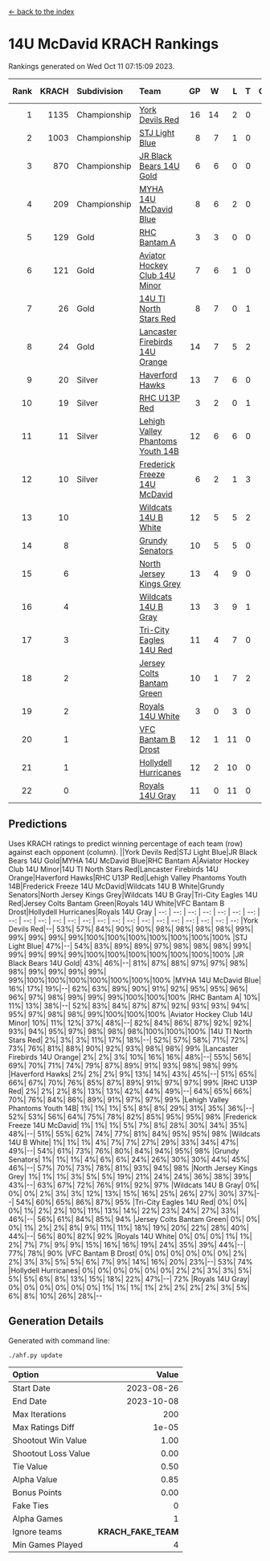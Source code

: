 [<- back to the index](readme.md)
# 14U McDavid KRACH Rankings
Rankings generated on Wed Oct 11 07:15:09 2023.

Rank|KRACH|Subdivision|Team|GP|W|L|T|OTW|OTL|SoS|Exp Wins|Win Diff
---:|---:|:---|:---|---:|---:|---:|---:|---:|---:|---:|---:|---:
1|1135|Championship|[York Devils Red](https://gamesheetstats.com/seasons/3659/teams/140644/schedule)|16|14|2|0|0|0|519|14.8|-0.0
2|1003|Championship|[STJ Light Blue](https://gamesheetstats.com/seasons/3659/teams/140639/schedule)|8|7|1|0|0|0|263|7.8|-0.0
3|870|Championship|[JR Black Bears 14U Gold](https://gamesheetstats.com/seasons/3659/teams/140633/schedule)|6|6|0|0|0|0|21|6.9|0.0
4|209|Championship|[MYHA 14U McDavid Blue](https://gamesheetstats.com/seasons/3659/teams/140636/schedule)|8|6|2|0|0|0|264|6.8|-0.0
5|129|Gold|[RHC Bantam A](https://gamesheetstats.com/seasons/3659/teams/140618/schedule)|3|3|0|0|0|0|5|3.9|0.0
6|121|Gold|[Aviator Hockey Club 14U Minor](https://gamesheetstats.com/seasons/3659/teams/140627/schedule)|7|6|1|0|0|0|113|6.9|0.0
7|26|Gold|[14U TI North Stars Red](https://gamesheetstats.com/seasons/3659/teams/140626/schedule)|8|7|0|1|0|0|2|8.4|0.0
8|24|Gold|[Lancaster Firebirds 14U Orange](https://gamesheetstats.com/seasons/3659/teams/140634/schedule)|14|7|5|2|0|0|187|8.9|0.0
9|20|Silver|[Haverford Hawks](https://gamesheetstats.com/seasons/3659/teams/140630/schedule)|13|7|6|0|0|0|313|7.9|0.0
10|19|Silver|[RHC U13P Red](https://gamesheetstats.com/seasons/3659/teams/140619/schedule)|3|2|0|1|0|0|4|3.4|0.0
11|11|Silver|[Lehigh Valley Phantoms Youth 14B](https://gamesheetstats.com/seasons/3659/teams/140635/schedule)|12|6|6|0|1|1|186|6.9|0.0
12|10|Silver|[Frederick Freeze 14U McDavid](https://gamesheetstats.com/seasons/3659/teams/140628/schedule)|6|2|1|3|0|0|11|4.4|0.0
13|10||[Wildcats 14U B White](https://gamesheetstats.com/seasons/3659/teams/140643/schedule)|12|5|5|2|1|1|112|6.9|0.0
14|8||[Grundy Senators](https://gamesheetstats.com/seasons/3659/teams/140629/schedule)|10|5|5|0|0|0|173|5.9|0.0
15|6||[North Jersey Kings Grey](https://gamesheetstats.com/seasons/3659/teams/140637/schedule)|13|4|9|0|1|0|98|4.9|0.0
16|4||[Wildcats 14U B Gray](https://gamesheetstats.com/seasons/3659/teams/140642/schedule)|13|3|9|1|0|0|111|4.4|0.0
17|3||[Tri-City Eagles 14U Red](https://gamesheetstats.com/seasons/3659/teams/140640/schedule)|11|4|7|0|1|0|198|4.9|0.0
18|2||[Jersey Colts Bantam Green](https://gamesheetstats.com/seasons/3659/teams/140632/schedule)|10|1|7|2|0|0|116|2.9|0.0
19|2||[Royals 14U White](https://gamesheetstats.com/seasons/3659/teams/140620/schedule)|3|0|3|0|0|1|570|0.9|0.0
20|1||[VFC Bantam B Drost](https://gamesheetstats.com/seasons/3659/teams/140641/schedule)|12|1|11|0|0|1|161|1.9|0.0
21|1||[Hollydell Hurricanes](https://gamesheetstats.com/seasons/3659/teams/140631/schedule)|12|2|10|0|0|0|96|2.9|0.0
22|0||[Royals 14U Gray](https://gamesheetstats.com/seasons/3659/teams/140638/schedule)|11|0|11|0|0|0|93|0.9|0.0

## Predictions
Uses KRACH ratings to predict winning percentage of each team (row) against each opponent (column).
||York Devils Red|STJ Light Blue|JR Black Bears 14U Gold|MYHA 14U McDavid Blue|RHC Bantam A|Aviator Hockey Club 14U Minor|14U TI North Stars Red|Lancaster Firebirds 14U Orange|Haverford Hawks|RHC U13P Red|Lehigh Valley Phantoms Youth 14B|Frederick Freeze 14U McDavid|Wildcats 14U B White|Grundy Senators|North Jersey Kings Grey|Wildcats 14U B Gray|Tri-City Eagles 14U Red|Jersey Colts Bantam Green|Royals 14U White|VFC Bantam B Drost|Hollydell Hurricanes|Royals 14U Gray
| --: | --: | --: | --: | --: | --: | --: | --: | --: | --: | --: | --: | --: | --: | --: | --: | --: | --: | --: | --: | --: | --: | --: 
|York Devils Red|--| 53%| 57%| 84%| 90%| 90%| 98%| 98%| 98%| 98%| 99%| 99%| 99%| 99%| 99%|100%|100%|100%|100%|100%|100%|100%
|STJ Light Blue| 47%|--| 54%| 83%| 89%| 89%| 97%| 98%| 98%| 98%| 99%| 99%| 99%| 99%| 99%|100%|100%|100%|100%|100%|100%|100%
|JR Black Bears 14U Gold| 43%| 46%|--| 81%| 87%| 88%| 97%| 97%| 98%| 98%| 99%| 99%| 99%| 99%| 99%|100%|100%|100%|100%|100%|100%|100%
|MYHA 14U McDavid Blue| 16%| 17%| 19%|--| 62%| 63%| 89%| 90%| 91%| 92%| 95%| 95%| 96%| 96%| 97%| 98%| 99%| 99%| 99%|100%|100%|100%
|RHC Bantam A| 10%| 11%| 13%| 38%|--| 52%| 83%| 84%| 87%| 87%| 92%| 93%| 93%| 94%| 95%| 97%| 98%| 98%| 99%|100%|100%|100%
|Aviator Hockey Club 14U Minor| 10%| 11%| 12%| 37%| 48%|--| 82%| 84%| 86%| 87%| 92%| 92%| 93%| 94%| 95%| 97%| 98%| 98%| 98%|100%|100%|100%
|14U TI North Stars Red|  2%|  3%|  3%| 11%| 17%| 18%|--| 52%| 57%| 58%| 71%| 72%| 73%| 76%| 81%| 88%| 90%| 92%| 93%| 98%| 98%| 99%
|Lancaster Firebirds 14U Orange|  2%|  2%|  3%| 10%| 16%| 16%| 48%|--| 55%| 56%| 69%| 70%| 71%| 74%| 79%| 87%| 89%| 91%| 93%| 98%| 98%| 99%
|Haverford Hawks|  2%|  2%|  2%|  9%| 13%| 14%| 43%| 45%|--| 51%| 65%| 66%| 67%| 70%| 76%| 85%| 87%| 89%| 91%| 97%| 97%| 99%
|RHC U13P Red|  2%|  2%|  2%|  8%| 13%| 13%| 42%| 44%| 49%|--| 64%| 65%| 66%| 70%| 76%| 84%| 86%| 89%| 91%| 97%| 97%| 99%
|Lehigh Valley Phantoms Youth 14B|  1%|  1%|  1%|  5%|  8%|  8%| 29%| 31%| 35%| 36%|--| 52%| 53%| 56%| 64%| 75%| 78%| 82%| 85%| 95%| 95%| 98%
|Frederick Freeze 14U McDavid|  1%|  1%|  1%|  5%|  7%|  8%| 28%| 30%| 34%| 35%| 48%|--| 51%| 55%| 62%| 74%| 77%| 81%| 84%| 95%| 95%| 98%
|Wildcats 14U B White|  1%|  1%|  1%|  4%|  7%|  7%| 27%| 29%| 33%| 34%| 47%| 49%|--| 54%| 61%| 73%| 76%| 80%| 84%| 94%| 95%| 98%
|Grundy Senators|  1%|  1%|  1%|  4%|  6%|  6%| 24%| 26%| 30%| 30%| 44%| 45%| 46%|--| 57%| 70%| 73%| 78%| 81%| 93%| 94%| 98%
|North Jersey Kings Grey|  1%|  1%|  1%|  3%|  5%|  5%| 19%| 21%| 24%| 24%| 36%| 38%| 39%| 43%|--| 63%| 67%| 72%| 76%| 91%| 92%| 97%
|Wildcats 14U B Gray|  0%|  0%|  0%|  2%|  3%|  3%| 12%| 13%| 15%| 16%| 25%| 26%| 27%| 30%| 37%|--| 54%| 60%| 65%| 86%| 87%| 95%
|Tri-City Eagles 14U Red|  0%|  0%|  0%|  1%|  2%|  2%| 10%| 11%| 13%| 14%| 22%| 23%| 24%| 27%| 33%| 46%|--| 56%| 61%| 84%| 85%| 94%
|Jersey Colts Bantam Green|  0%|  0%|  0%|  1%|  2%|  2%|  8%|  9%| 11%| 11%| 18%| 19%| 20%| 22%| 28%| 40%| 44%|--| 56%| 80%| 82%| 92%
|Royals 14U White|  0%|  0%|  0%|  1%|  1%|  2%|  7%|  7%|  9%|  9%| 15%| 16%| 16%| 19%| 24%| 35%| 39%| 44%|--| 77%| 78%| 90%
|VFC Bantam B Drost|  0%|  0%|  0%|  0%|  0%|  0%|  2%|  2%|  3%|  3%|  5%|  5%|  6%|  7%|  9%| 14%| 16%| 20%| 23%|--| 53%| 74%
|Hollydell Hurricanes|  0%|  0%|  0%|  0%|  0%|  0%|  2%|  2%|  3%|  3%|  5%|  5%|  5%|  6%|  8%| 13%| 15%| 18%| 22%| 47%|--| 72%
|Royals 14U Gray|  0%|  0%|  0%|  0%|  0%|  0%|  1%|  1%|  1%|  1%|  2%|  2%|  2%|  2%|  3%|  5%|  6%|  8%| 10%| 26%| 28%|--

## Generation Details

Generated with command line:
```
./ahf.py update
```

| Option | Value |
| :----- | ----: |
| Start Date | 2023-08-26 |
| End Date | 2023-10-08 |
| Max Iterations | 200 |
| Max Ratings Diff | 1e-05 |
| Shootout Win Value | 1.00 |
| Shootout Loss Value | 0.00 |
| Tie Value | 0.50 |
| Alpha Value | 0.85 |
| Bonus Points | 0.00 |
| Fake Ties | 0 |
| Alpha Games | 1 |
| Ignore teams | __KRACH_FAKE_TEAM__ |
| Min Games Played | 4 |

